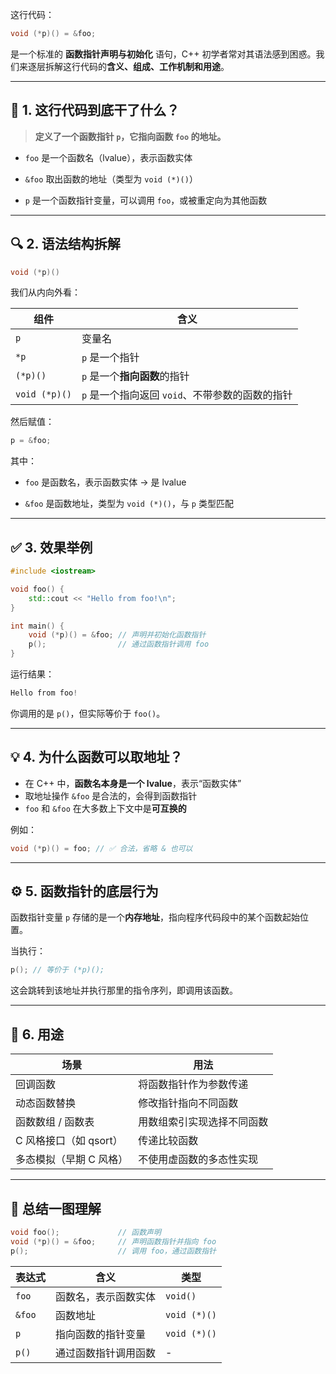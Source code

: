 这行代码：

```cpp
void (*p)() = &foo;
```

是一个标准的 **函数指针声明与初始化** 语句，C++ 初学者常对其语法感到困惑。我们来逐层拆解这行代码的**含义、组成、工作机制和用途**。

---

## 🧩 1. 这行代码到底干了什么？

> **定义了一个函数指针 `p`，它指向函数 `foo` 的地址。**

-   `foo` 是一个函数名（lvalue），表示函数实体
    
-   `&foo` 取出函数的地址（类型为 `void (*)()`）
    
-   `p` 是一个函数指针变量，可以调用 `foo`，或被重定向为其他函数
    

---

## 🔍 2. 语法结构拆解

```cpp
void (*p)()
```

我们从内向外看：

| 组件 | 含义 |
| --- | --- |
| `p` | 变量名 |
| `*p` | `p` 是一个指针 |
| `(*p)()` | `p` 是一个**指向函数**的指针 |
| `void (*p)()` | `p` 是一个指向返回 `void`、不带参数的函数的指针 |

然后赋值：

```cpp
p = &foo;
```

其中：

-   `foo` 是函数名，表示函数实体 → 是 lvalue
    
-   `&foo` 是函数地址，类型为 `void (*)()`，与 `p` 类型匹配
    

---

## ✅ 3. 效果举例

```cpp
#include <iostream>

void foo() {
    std::cout << "Hello from foo!\n";
}

int main() {
    void (*p)() = &foo; // 声明并初始化函数指针
    p();                // 通过函数指针调用 foo
}
```

运行结果：

```csharp
Hello from foo!
```

你调用的是 `p()`，但实际等价于 `foo()`。

---

## 💡 4. 为什么函数可以取地址？

-   在 C++ 中，**函数名本身是一个 lvalue**，表示“函数实体”
-   取地址操作 `&foo` 是合法的，会得到函数指针
-   `foo` 和 `&foo` 在大多数上下文中是**可互换的**
    

例如：

```cpp
void (*p)() = foo; // ✅ 合法，省略 & 也可以
```

---

## ⚙️ 5. 函数指针的底层行为

函数指针变量 `p` 存储的是一个**内存地址**，指向程序代码段中的某个函数起始位置。

当执行：

```cpp
p(); // 等价于 (*p)();
```

这会跳转到该地址并执行那里的指令序列，即调用该函数。

---

## 🎯 6. 用途

| 场景 | 用法 |
| --- | --- |
| 回调函数 | 将函数指针作为参数传递 |
| 动态函数替换 | 修改指针指向不同函数 |
| 函数数组 / 函数表 | 用数组索引实现选择不同函数 |
| C 风格接口（如 qsort） | 传递比较函数 |
| 多态模拟（早期 C 风格） | 不使用虚函数的多态性实现 |

---

## 📌 总结一图理解

```cpp
void foo();             // 函数声明
void (*p)() = &foo;     // 声明函数指针并指向 foo
p();                    // 调用 foo，通过函数指针
```

| 表达式 | 含义 | 类型 |
| --- | --- | --- |
| `foo` | 函数名，表示函数实体 | `void()` |
| `&foo` | 函数地址 | `void (*)()` |
| `p` | 指向函数的指针变量 | `void (*)()` |
| `p()` | 通过函数指针调用函数 | \- |
